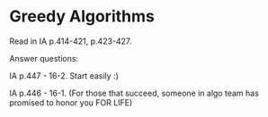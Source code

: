 # Greedy Algorithms

Read in IA p.414-421, p.423-427.

Answer questions:

IA p.447 - 16-2. Start easily :) 

IA p.446 - 16-1. (For those that succeed, someone in algo team has promised to honor you FOR LIFE)
